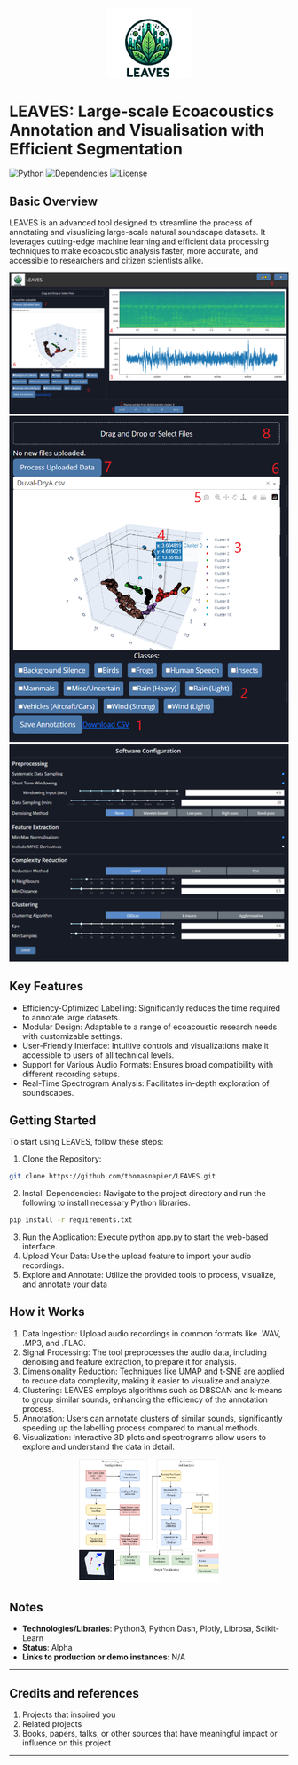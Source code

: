<p align="center"><img width=30% src="./src/assets/logos/logo.png"></p>

# LEAVES: Large-scale Ecoacoustics Annotation and Visualisation with Efficient Segmentation

![Python](https://img.shields.io/badge/python-v3.6+-blue.svg)
![Dependencies](https://img.shields.io/badge/dependencies-up%20to%20date-brightgreen.svg)
[![License](https://img.shields.io/badge/license-MIT-blue.svg)](https://opensource.org/licenses/MIT)

## Basic Overview
LEAVES is an advanced tool designed to streamline the process of annotating and visualizing large-scale natural soundscape datasets. It leverages cutting-edge machine learning and efficient data processing techniques to make ecoacoustic analysis faster, more accurate, and accessible to researchers and citizen scientists alike.

![](./src/assets/images/interface_1.png)
![](./src/assets/images/interface_2.png)
![](./src/assets/images/interface_3.png)

## Key Features
- Efficiency-Optimized Labelling: Significantly reduces the time required to annotate large datasets.
- Modular Design: Adaptable to a range of ecoacoustic research needs with customizable settings.
- User-Friendly Interface: Intuitive controls and visualizations make it accessible to users of all technical levels.
- Support for Various Audio Formats: Ensures broad compatibility with different recording setups.
- Real-Time Spectrogram Analysis: Facilitates in-depth exploration of soundscapes.

## Getting Started
To start using LEAVES, follow these steps:

1. Clone the Repository: 
```bash
git clone https://github.com/thomasnapier/LEAVES.git
```
2. Install Dependencies: Navigate to the project directory and run the following to install necessary Python libraries.
```bash
pip install -r requirements.txt 
```
3. Run the Application: Execute python app.py to start the web-based interface.
4. Upload Your Data: Use the upload feature to import your audio recordings.
5. Explore and Annotate: Utilize the provided tools to process, visualize, and annotate your data

## How it Works

1. Data Ingestion: Upload audio recordings in common formats like .WAV, .MP3, and .FLAC.
2. Signal Processing: The tool preprocesses the audio data, including denoising and feature extraction, to prepare it for analysis.
3. Dimensionality Reduction: Techniques like UMAP and t-SNE are applied to reduce data complexity, making it easier to visualize and analyze.
4. Clustering: LEAVES employs algorithms such as DBSCAN and k-means to group similar sounds, enhancing the efficiency of the annotation process.
5. Annotation: Users can annotate clusters of similar sounds, significantly speeding up the labelling process compared to manual methods.
6. Visualization: Interactive 3D plots and spectrograms allow users to explore and understand the data in detail.

<p align="center"><img width=50% src="./src/assets/images/Scheme.png"></p>

## Notes
  - **Technologies/Libraries**: Python3, Python Dash, Plotly, Librosa, Scikit-Learn
  - **Status**:  Alpha
  - **Links to production or demo instances**: N/A

----

## Credits and references

1. Projects that inspired you
2. Related projects
3. Books, papers, talks, or other sources that have meaningful impact or influence on this project

----


